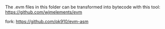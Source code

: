 The .evm files in this folder can be transformed into bytecode with this tool:
https://github.com/wjmelements/evm

fork:  https://github.com/pk910/evm-asm